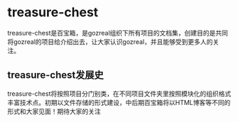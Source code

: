 # treasure-chest
  treasure-chest是百宝箱，是gozreal组织下所有项目的文档集，创建目的是共同将gozreal的项目给介绍出去，让大家认识gozreal，并且能够受到更多人的关注。
  
## treasure-chest发展史
treasure-chest将按照项目分门别类，在不同项目文件夹里按照模块化的组织格式丰富技术点。初期以文件存储的形式建设，中后期百宝箱将以HTML博客等不同的形式和大家见面！期待大家的关注

